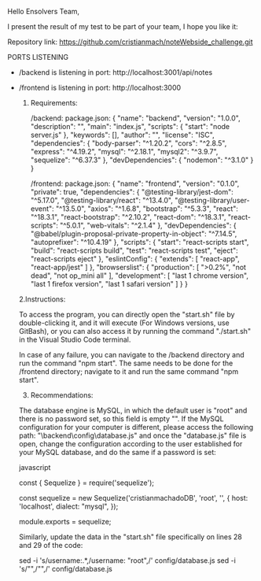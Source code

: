 Hello Ensolvers Team,

I present the result of my test to be part of your team, I hope you like it:

Repository link: https://github.com/cristianmach/noteWebside_challenge.git

PORTS LISTENING

- /backend is listening in port: http://localhost:3001/api/notes

- /frontend is listening in port: http://localhost:3000

  1. Requirements:

     /backend:
     package.json:
     {
     "name": "backend",
     "version": "1.0.0",
     "description": "",
     "main": "index.js",
     "scripts": {
     "start": "node server.js"
     },
     "keywords": [],
     "author": "",
     "license": "ISC",
     "dependencies": {
     "body-parser": "^1.20.2",
     "cors": "^2.8.5",
     "express": "^4.19.2",
     "mysql": "^2.18.1",
     "mysql2": "^3.9.7",
     "sequelize": "^6.37.3"
     },
     "devDependencies": {
     "nodemon": "^3.1.0"
     }
     }

     /frontend:
     package.json:
     {
     "name": "frontend",
     "version": "0.1.0",
     "private": true,
     "dependencies": {
     "@testing-library/jest-dom": "^5.17.0",
     "@testing-library/react": "^13.4.0",
     "@testing-library/user-event": "^13.5.0",
     "axios": "^1.6.8",
     "bootstrap": "^5.3.3",
     "react": "^18.3.1",
     "react-bootstrap": "^2.10.2",
     "react-dom": "^18.3.1",
     "react-scripts": "^5.0.1",
     "web-vitals": "^2.1.4"
     },
     "devDependencies": {
     "@babel/plugin-proposal-private-property-in-object": "^7.14.5",
     "autoprefixer": "^10.4.19"
     },
     "scripts": {
     "start": "react-scripts start",
     "build": "react-scripts build",
     "test": "react-scripts test",
     "eject": "react-scripts eject"
     },
     "eslintConfig": {
     "extends": [
     "react-app",
     "react-app/jest"
     ]
     },
     "browserslist": {
     "production": [
     ">0.2%",
     "not dead",
     "not op_mini all"
     ],
     "development": [
     "last 1 chrome version",
     "last 1 firefox version",
     "last 1 safari version"
     ]
     }
     }

  2.Instructions:

  To access the program, you can directly open the "start.sh" file by double-clicking it, and it will execute (For Windows versions, use GitBash), or you can also access it by running the command "./start.sh" in the Visual Studio Code terminal.

  In case of any failure, you can navigate to the /backend directory and run the command "npm start". The same needs to be done for the /frontend directory; navigate to it and run the same command "npm start".

  3. Recommendations:

  The database engine is MySQL, in which the default user is "root" and there is no password set, so this field is empty "". If the MySQL configuration for your computer is different, please access the following path: "\backend\config\database.js" and once the "database.js" file is open, change the configuration according to the user established for your MySQL database, and do the same if a password is set:

  javascript

  const { Sequelize } = require('sequelize');

  const sequelize = new Sequelize('cristianmachadoDB', 'root', '', {
  host: 'localhost',
  dialect: "mysql",
  });

  module.exports = sequelize;

  Similarly, update the data in the "start.sh" file specifically on lines 28 and 29 of the code:

  sed -i 's/username:.\*,/username: "root",/' config/database.js
  sed -i 's/"",/"",/' config/database.js
